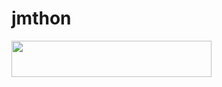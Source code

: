 # jmthon

<p align="left"><a href="https://heroku.com/deploy?template=https://github.com/xtdgixgxoxgg/roz"> <img src="https://img.shields.io/badge/Deploy%20To%20Heroku-purple?style=for-the-badge&logo=heroku" width="320" height="58.45"/></a></p>
